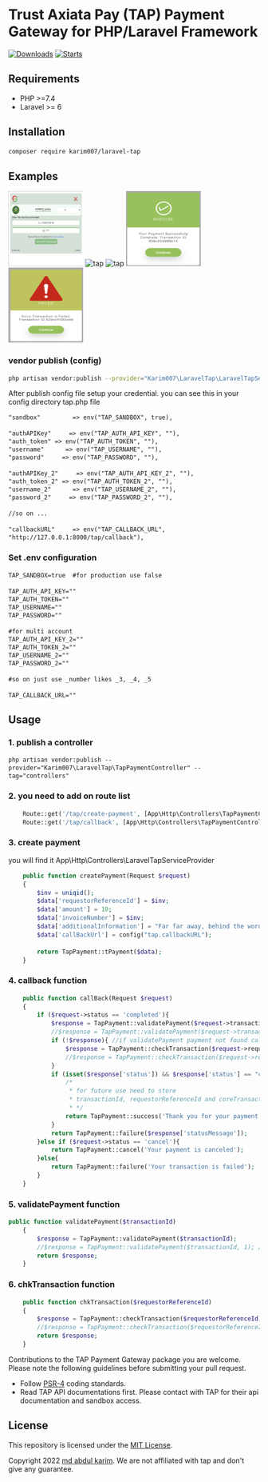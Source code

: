 # Trust Axiata Pay (TAP) Payment Gateway for PHP/Laravel Framework

[![Downloads](https://img.shields.io/packagist/dt/karim007/laravel-tap)](https://packagist.org/packages/karim007/laravel-tap)
[![Starts](https://img.shields.io/packagist/stars/karim007/laravel-tap)](https://packagist.org/packages/karim007/laravel-tap)

## Requirements

- PHP >=7.4
- Laravel >= 6


## Installation

```bash
composer require karim007/laravel-tap
```

## Examples
![]()<img src="example/tap1.png" alt="tap" width="150" height="150">
![]()<img src="example/tap2.png" alt="tap" width="150" height="150">
![]()<img src="example/tap3.png" alt="tap" width="150" height="150">
![]()<img src="example/tap4.png" alt="tap" width="150" height="150">
![]()<img src="example/tap5.png" alt="tap" width="150" height="150">

### vendor publish (config)

```bash
php artisan vendor:publish --provider="Karim007\LaravelTap\LaravelTapServiceProvider" --tag="config"

```
After publish config file setup your credential. you can see this in your config directory tap.php file
```
"sandbox"         => env("TAP_SANDBOX", true),

"authAPIKey"     => env("TAP_AUTH_API_KEY", ""),
"auth_token" => env("TAP_AUTH_TOKEN", ""),
"username"      => env("TAP_USERNAME", ""),
"password"     => env("TAP_PASSWORD", ""),

"authAPIKey_2"     => env("TAP_AUTH_API_KEY_2", ""),
"auth_token_2" => env("TAP_AUTH_TOKEN_2", ""),
"username_2"      => env("TAP_USERNAME_2", ""),
"password_2"     => env("TAP_PASSWORD_2", ""),

//so on ...

"callbackURL"     => env("TAP_CALLBACK_URL", "http://127.0.0.1:8000/tap/callback"),

```

### Set .env configuration
```
TAP_SANDBOX=true  #for production use false

TAP_AUTH_API_KEY=""
TAP_AUTH_TOKEN=""
TAP_USERNAME=""
TAP_PASSWORD=""

#for multi account
TAP_AUTH_API_KEY_2=""
TAP_AUTH_TOKEN_2=""
TAP_USERNAME_2=""
TAP_PASSWORD_2=""

#so on just use _number likes _3, _4, _5

TAP_CALLBACK_URL=""
```

## Usage
### 1. publish a controller
```
php artisan vendor:publish --provider="Karim007\LaravelTap\TapPaymentController" --tag="controllers"

```

### 2. you need to add on route list
```php
    Route::get('/tap/create-payment', [App\Http\Controllers\TapPaymentController::class,'createPayment'])->name('tap-create-payment');
    Route::get('/tap/callback', [App\Http\Controllers\TapPaymentController::class,'callBack'])->name('tap-callBack');
```
### 3. create payment
you will find it App\Http\Controllers\LaravelTapServiceProvider

```php
    public function createPayment(Request $request)
    {
        $inv = uniqid();
        $data['requestorReferenceId'] = $inv;
        $data['amount'] = 10;
        $data['invoiceNumber'] = $inv;
        $data['additionalInformation'] = "Far far away, behind the word mountains";
        $data['callBackUrl'] = config("tap.callbackURL");

        return TapPayment::tPayment($data);
    }
```

### 4. callback function

```php
    public function callBack(Request $request)
    {
        if ($request->status == 'completed'){
            $response = TapPayment::validatePayment($request->transactionId);
            //$response = TapPayment::validatePayment($request->transactionId, 1); //last parameter is your account number for multi account its like, 1,2,3,4,cont..
            if (!$response){ //if validatePayment payment not found call checkTransaction
                $response = TapPayment::checkTransaction($request->requestorReferenceId);
                //$response = TapPayment::checkTransaction($request->requestorReferenceId,1); //last parameter is your account number for multi account its like, 1,2,3,4,cont..
            }
            if (isset($response['status']) && $response['status'] == "completed") {
                /*
                 * for future use need to store
                 * transactionId, requestorReferenceId and coreTransactionId
                 * */
                return TapPayment::success('Thank you for your payment', $response['coreTransactionId']);
            }
            return TapPayment::failure($response['statusMessage']);
        }else if ($request->status == 'cancel'){
            return TapPayment::cancel('Your payment is canceled');
        }else{
            return TapPayment::failure('Your transaction is failed');
        }
    }
```

### 5. validatePayment function
```php
public function validatePayment($transactionId)
    {
        $response = TapPayment::validatePayment($transactionId);
        //$response = TapPayment::validatePayment($transactionId, 1); //last parameter is your account number for multi account its like, 1,2,3,4,cont..
        return $response;
    }
```

### 6. chkTransaction function
```php
    public function chkTransaction($requestorReferenceId)
    {
        $response = TapPayment::checkTransaction($requestorReferenceId);
        //$response = TapPayment::checkTransaction($requestorReferenceId, 1); //last parameter is your account number for multi account its like, 1,2,3,4,cont..
        return $response;
    }
```

Contributions to the TAP Payment Gateway package you are welcome. Please note the following guidelines before submitting your pull
request.

- Follow [PSR-4](http://www.php-fig.org/psr/psr-4/) coding standards.
- Read TAP API documentations first. Please contact with TAP for their api documentation and sandbox access.

## License

This repository is licensed under the [MIT License](http://opensource.org/licenses/MIT).

Copyright 2022 [md abdul karim](https://github.com/karim-007). We are not affiliated with tap and don't give any guarantee.
